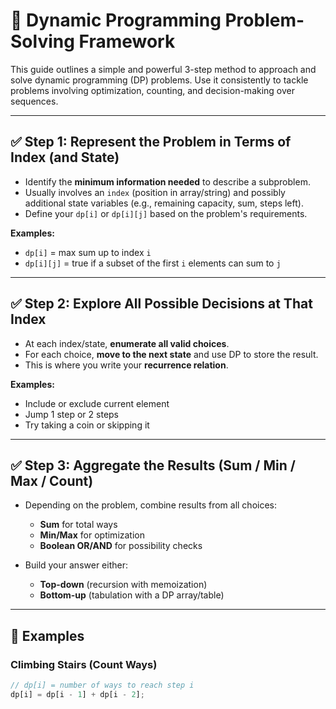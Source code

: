 # 🧠 Dynamic Programming Problem-Solving Framework

This guide outlines a simple and powerful 3-step method to approach and solve dynamic programming (DP) problems. Use it consistently to tackle problems involving optimization, counting, and decision-making over sequences.

---

## ✅ Step 1: Represent the Problem in Terms of Index (and State)

- Identify the **minimum information needed** to describe a subproblem.
- Usually involves an `index` (position in array/string) and possibly additional state variables (e.g., remaining capacity, sum, steps left).
- Define your `dp[i]` or `dp[i][j]` based on the problem's requirements.

**Examples:**
- `dp[i]` = max sum up to index `i`
- `dp[i][j]` = true if a subset of the first `i` elements can sum to `j`

---

## ✅ Step 2: Explore All Possible Decisions at That Index

- At each index/state, **enumerate all valid choices**.
- For each choice, **move to the next state** and use DP to store the result.
- This is where you write your **recurrence relation**.

**Examples:**
- Include or exclude current element
- Jump 1 step or 2 steps
- Try taking a coin or skipping it

---

## ✅ Step 3: Aggregate the Results (Sum / Min / Max / Count)

- Depending on the problem, combine results from all choices:
  - **Sum** for total ways
  - **Min/Max** for optimization
  - **Boolean OR/AND** for possibility checks

- Build your answer either:
  - **Top-down** (recursion with memoization)
  - **Bottom-up** (tabulation with a DP array/table)

---

## 🧪 Examples

### Climbing Stairs (Count Ways)

```js
// dp[i] = number of ways to reach step i
dp[i] = dp[i - 1] + dp[i - 2];
